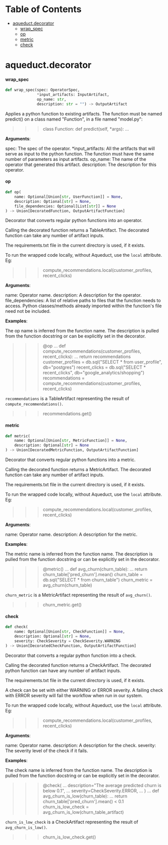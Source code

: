 # Table of Contents

* [aqueduct.decorator](#aqueduct.decorator)
  * [wrap\_spec](#aqueduct.decorator.wrap_spec)
  * [op](#aqueduct.decorator.op)
  * [metric](#aqueduct.decorator.metric)
  * [check](#aqueduct.decorator.check)

<a id="aqueduct.decorator"></a>

# aqueduct.decorator

<a id="aqueduct.decorator.wrap_spec"></a>

#### wrap\_spec

```python
def wrap_spec(spec: OperatorSpec,
              *input_artifacts: InputArtifact,
              op_name: str,
              description: str = "") -> OutputArtifact
```

Applies a python function to existing artifacts.
The function must be named predict() on a class named "Function",
in a file named "model.py":

>>> class Function:
>>>     def predict(self, *args):
>>>         ...

**Arguments**:

  spec:
  The spec of the operator.
  *input_artifacts:
  All the artifacts that will serve as input to the python function.
  The function must have the same number of parameters as input
  artifacts.
  op_name:
  The name of the operator that generated this artifact.
  description:
  The description for this operator.

<a id="aqueduct.decorator.op"></a>

#### op

```python
def op(
    name: Optional[Union[str, UserFunction]] = None,
    description: Optional[str] = None,
    file_dependencies: Optional[List[str]] = None
) -> Union[DecoratedFunction, OutputArtifactFunction]
```

Decorator that converts regular python functions into an operator.

Calling the decorated function returns a TableArtifact. The decorated function
can take any number of artifact inputs.

The requirements.txt file in the current directory is used, if it exists.

To run the wrapped code locally, without Aqueduct, use the `local` attribute. Eg:
>>> compute_recommendations.local(customer_profiles, recent_clicks)

**Arguments**:

  name:
  Operator name.
  description:
  A description for the operator.
  file_dependencies:
  A list of relative paths to files that the function needs to access.
  Python classes/methods already imported within the function's file
  need not be included.
  

**Examples**:

  The op name is inferred from the function name. The description is pulled from the function
  docstring or can be explicitly set in the decorator.
  
  >>> @op
  ... def compute_recommendations(customer_profiles, recent_clicks):
  ...     return recommendations
  >>> customer_profiles = db.sql("SELECT * from user_profile", db="postgres")
  >>> recent_clicks = db.sql("SELECT * recent_clicks", db="google_analytics/shopping")
  >>> recommendations = compute_recommendations(customer_profiles, recent_clicks)
  
  `recommendations` is a TableArtifact representing the result of `compute_recommendations()`.
  
  >>> recommendations.get()

<a id="aqueduct.decorator.metric"></a>

#### metric

```python
def metric(
    name: Optional[Union[str, MetricFunction]] = None,
    description: Optional[str] = None
) -> Union[DecoratedMetricFunction, OutputArtifactFunction]
```

Decorator that converts regular python functions into a metric.

Calling the decorated function returns a MetricArtifact. The decorated function
can take any number of artifact inputs.

The requirements.txt file in the current directory is used, if it exists.

To run the wrapped code locally, without Aqueduct, use the `local` attribute. Eg:
>>> compute_recommendations.local(customer_profiles, recent_clicks)

**Arguments**:

  name:
  Operator name.
  description:
  A description for the metric.
  

**Examples**:

  The metric name is inferred from the function name. The description is pulled from the function
  docstring or can be explicitly set in the decorator.
  
  >>> @metric()
  ... def avg_churn(churn_table):
  ...     return churn_table['pred_churn'].mean()
  >>> churn_table = db.sql("SELECT * from churn_table")
  >>> churn_metric = avg_churn(churn_table)
  
  `churn_metric` is a MetricArtifact representing the result of `avg_churn()`.
  
  >>> churn_metric.get()

<a id="aqueduct.decorator.check"></a>

#### check

```python
def check(
    name: Optional[Union[str, CheckFunction]] = None,
    description: Optional[str] = None,
    severity: CheckSeverity = CheckSeverity.WARNING
) -> Union[DecoratedCheckFunction, OutputArtifactFunction]
```

Decorator that converts a regular python function into a check.

Calling the decorated function returns a CheckArtifact. The decorated python function
can have any number of artifact inputs.

The requirements.txt file in the current directory is used, if it exists.

A check can be set with either WARNING or ERROR severity. A failing check with ERROR severity
will fail the workflow when run in our system.

To run the wrapped code locally, without Aqueduct, use the `local` attribute. Eg:
>>> compute_recommendations.local(customer_profiles, recent_clicks)

**Arguments**:

  name:
  Operator name.
  description:
  A description for the check.
  severity:
  The severity level of the check if it fails.
  

**Examples**:

  The check name is inferred from the function name. The description is pulled from the function
  docstring or can be explicitly set in the decorator.
  
  >>> @check(
  ... description="The average predicted churn is below 0.1",
  ... severity=CheckSeverity.ERROR,
  ... )
  ... def avg_churn_is_low(churn_table):
  ...     return churn_table['pred_churn'].mean() < 0.1
  >>> churn_is_low_check = avg_churn_is_low(churn_table_artifact)
  
  `churn_is_low_check` is a CheckArtifact representing the result of `avg_churn_is_low()`.
  
  >>> churn_is_low_check.get()

